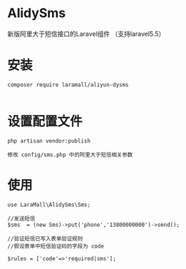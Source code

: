# AlidySms
<p>新版阿里大于短信接口的Laravel组件 （支持laravel5.5）</p>

# 安装
````
composer require laramall/aliyun-dysms


````
# 设置配置文件
````
php artisan vendor:publish

修改 config/sms.php 中的阿里大于短信相关参数
````

# 使用
````
use LaraMall\AlidySms\Sms;

//发送短信
$sms  = (new Sms)->put('phone','13800000000')->send();

//验证短信已写入表单验证规则
//假设表单中短信验证码的字段为 code

$rules = ['code'=>'required|sms'];

````



